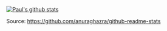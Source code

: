 <!--
**paulclark2/paulclarkk2** is a ✨ _special_ ✨ repository because its `README.md` (this file) appears on your GitHub profile.

Here are some ideas to get you started:

- 🔭 I’m currently working on ...
- 🌱 I’m currently learning ...
- 👯 I’m looking to collaborate on ...
- 🤔 I’m looking for help with ...
- 💬 Ask me about ...
- 📫 How to reach me: ...
- 😄 Pronouns: ...
- ⚡ Fun fact: ...
-->

[![Paul's github stats](https://github-readme-stats.vercel.app/api?username=paulclark2&show_icons=true&hide=["stars"])](https://github.com/anuraghazra/github-readme-stats)

Source: https://github.com/anuraghazra/github-readme-stats
